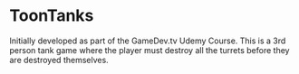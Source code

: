 # ToonTanks
Initially developed as part of the GameDev.tv Udemy Course. This is a 3rd person tank game where the player must destroy all the turrets before they are destroyed themselves.
